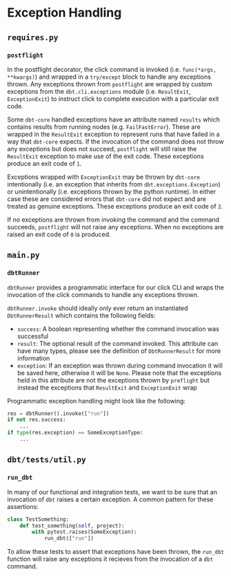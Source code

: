 # Exception Handling

## `requires.py`

### `postflight`
In the postflight decorator, the click command is invoked (i.e. `func(*args, **kwargs)`) and wrapped in a `try/except` block to handle any exceptions thrown.
Any exceptions thrown from `postflight` are wrapped by custom exceptions from the `dbt.cli.exceptions` module (i.e. `ResultExit`, `ExceptionExit`) to instruct click to complete execution with a particular exit code.

Some `dbt-core` handled exceptions have an attribute named `results` which contains results from running nodes (e.g. `FailFastError`). These are wrapped in the `ResultExit` exception to represent runs that have failed in a way that `dbt-core` expects.
If the invocation of the command does not throw any exceptions but does not succeed, `postflight` will still raise the `ResultExit` exception to make use of the exit code.
These exceptions produce an exit code of `1`.

Exceptions wrapped with `ExceptionExit` may be thrown by `dbt-core` intentionally (i.e. an exception that inherits from `dbt.exceptions.Exception`) or unintentionally (i.e. exceptions thrown by the python runtime). In either case these are considered errors that `dbt-core` did not expect and are treated as genuine exceptions.
These exceptions produce an exit code of `2`.

If no exceptions are thrown from invoking the command and the command succeeds, `postflight` will not raise any exceptions.
When no exceptions are raised an exit code of `0` is produced.

## `main.py`

### `dbtRunner`
`dbtRunner` provides a programmatic interface for our click CLI and wraps the invocation of the click commands to handle any exceptions thrown.

`dbtRunner.invoke` should ideally only ever return an instantiated `DbtRunnerResult` which contains the following fields:
- `success`: A boolean representing whether the command invocation was successful
- `result`: The optional result of the command invoked. This attribute can have many types, please see the definition of `DbtRunnerResult` for more information
- `exception`: If an exception was thrown during command invocation it will be saved here, otherwise it will be `None`. Please note that the exceptions held in this attribute are not the exceptions thrown by `preflight` but instead the exceptions that `ResultExit` and `ExceptionExit` wrap

Programmatic exception handling might look like the following:
```python
res = dbtRunner().invoke(["run"])
if not res.success:
    ...
if type(res.exception) == SomeExceptionType:
    ...
```

## `dbt/tests/util.py`

### `run_dbt`
In many of our functional and integration tests, we want to be sure that an invocation of `dbt` raises a certain exception.
A common pattern for these assertions:
```python
class TestSomething:
    def test_something(self, project):
        with pytest.raises(SomeException):
            run_dbt(["run"])
```
To allow these tests to assert that exceptions have been thrown, the `run_dbt` function will raise any exceptions it recieves from the invocation of a `dbt` command.
